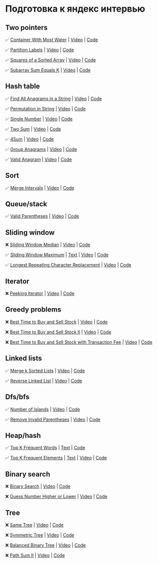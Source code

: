 # Подготовка к яндекс интервью

## Two pointers

✅  [Container With Most Water]( https://leetcode.com/problems/container-with-most-water/) | [Video](https://www.youtube.com/watch?v=UuiTKBwPgAo) | [Code](./two_pointers/container_with_most_water.py)

✅  [Partition Labels](https://leetcode.com/problems/partition-labels/) | [Video](https://www.youtube.com/watch?v=B7m8UmZE-vw) | [Code](./two_pointers/partition_labels.py)

✅  [Squares of a Sorted Array](https://leetcode.com/problems/squares-of-a-sorted-array/) | [Video](https://www.youtube.com/watch?v=FPCZsG_AkUg) | [Code](./two_pointers/squares_of_a_sorted_array.py)

✅  [Subarray Sum Equals K](https://leetcode.com/problems/subarray-sum-equals-k/) | [Video](https://www.youtube.com/watch?v=fFVZt-6sgyo) | [Code](./two_pointers/subarray_sum_equals_k.py)

## Hash table

✅  [Find All Anagrams in a String](https://leetcode.com/problems/find-all-anagrams-in-a-string/) | [Video](https://www.youtube.com/watch?v=G8xtZy0fDKg) | [Code](./hash_table/find_all_anagrams_in_a_string.py)

✅  [Permutation in String](https://leetcode.com/problems/permutation-in-string/) | [Video](https://www.youtube.com/watch?v=UbyhOgBN834) | [Code](./hash_table/permutation_in_string.py)

✅  [Single Number](https://leetcode.com/problems/single-number/) | [Video](https://www.youtube.com/watch?v=qMPX1AOa83k) | [Code](./hash_table/single_number.py)

✅  [Two Sum](https://leetcode.com/problems/two-sum/) | [Video](https://www.youtube.com/watch?v=KLlXCFG5TnA) | [Code](./hash_table/two_sum.py)

✅  [4Sum](https://leetcode.com/problems/4sum/) | [Video](https://www.youtube.com/watch?v=EYeR-_1NRlQ) | [Code](./hash_table/k_sum.py)

✅  [Group Anagrams](https://leetcode.com/problems/group-anagrams/) | [Video](https://www.youtube.com/watch?v=vzdNOK2oB2E) | [Code](./hash_table/group_anagrams.py)

✅  [Valid Anagram](https://leetcode.com/problems/valid-anagram/) | [Video](https://www.youtube.com/watch?v=9UtInBqnCgA) | [Code](./hash_table/valid_anagram.py)

## Sort

✅  [Merge Intervals](https://leetcode.com/problems/merge-intervals/) | [Video](https://www.youtube.com/watch?v=44H3cEC2fFM) | [Code](./sort/merge_intervals.py)

## Queue/stack

✅  [Valid Parentheses](https://leetcode.com/problems/valid-parentheses/) | [Video](https://www.youtube.com/watch?v=QhPdNS143Qg) | [Code](./queue_and_stack/valid_parentheses.py)

## Sliding window

❌  [Sliding Window Median](https://leetcode.com/problems/sliding-window-median/) | [Video](https://www.youtube.com/) | [Code](./sliding_window/sliding_window_median.py)

✅  [Sliding Window Maximum](https://leetcode.com/problems/sliding-window-maximum/) | [Text](https://algo.monster/problems/sliding_window_maximum) | [Video](https://www.youtube.com/watch?v=DfljaUwZsOk) | [Code](./sliding_window/sliding_window_maximum.py)

✅  [Longest Repeating Character Replacement](https://leetcode.com/problems/longest-repeating-character-replacement/) | [Video](https://www.youtube.com/watch?v=gqXU1UyA8pk) | [Code](./sliding_window/longest_repeating_character_replacement.py)

## Iterator

❌  [Peeking Iterator](https://leetcode.com/problems/peeking-iterator/) | [Video](https://www.youtube.com/) | [Code](./queue_and_stack)

## Greedy problems

❌  [Best Time to Buy and Sell Stock](https://leetcode.com/problems/best-time-to-buy-and-sell-stock/) | [Video](https://www.youtube.com/) | [Code](./queue_and_stack)

❌  [Best Time to Buy and Sell Stock II](https://leetcode.com/problems/best-time-to-buy-and-sell-stock-ii/) | [Video](https://www.youtube.com/) | [Code](./queue_and_stack)

❌  [Best Time to Buy and Sell Stock with Transaction Fee](https://leetcode.com/problems/best-time-to-buy-and-sell-stock-with-transaction-fee/) | [Video](https://www.youtube.com/) | [Code](./queue_and_stack)

## Linked lists

✅  [Merge k Sorted Lists](https://leetcode.com/problems/merge-k-sorted-lists/) | [Video](https://www.youtube.com/watch?v=q5a5OiGbT6Q) | [Code](./linked_lists/merge_k_sorted_lists.py)

✅  [Reverse Linked List](https://leetcode.com/problems/reverse-linked-list/) | [Video](https://www.youtube.com/watch?v=G0_I-ZF0S38) | [Code](./linked_lists/reverse_linked_list.py)

## Dfs/bfs

✅  [Number of Islands](https://leetcode.com/problems/number-of-islands/) | [Video](https://www.youtube.com/watch?v=pV2kpPD66nE) | [Code](./dfs_and_bfs/number_of_islands.py)

✅  [Remove Invalid Parentheses](https://leetcode.com/problems/remove-invalid-parentheses/) | [Video](https://www.youtube.com/watch?v=mgQ4O9iUEbg) | [Code](./dfs_and_bfs/remove_invalid_parentheses.py)

## Heap/hash

✅  [Top K Frequent Words](https://leetcode.com/problems/top-k-frequent-words/) | [Text](https://algo.monster/liteproblems/692) | [Code](./heap_and_hash/top_k_frequent_words.py)

✅  [Top K Frequent Elements](https://leetcode.com/problems/top-k-frequent-elements/) | [Text](https://algo.monster/liteproblems/347)  | [Video](https://www.youtube.com/watch?v=YPTqKIgVk-k) | [Code](./heap_and_hash/top_k_frequent_elements.py)

## Binary search

❌  [Binary Search](https://leetcode.com/problems/binary-search/) | [Video](https://www.youtube.com/) | [Code](./queue_and_stack)

❌  [Guess Number Higher or Lower](https://leetcode.com/problems/guess-number-higher-or-lower/) | [Video](https://www.youtube.com/) | [Code](./queue_and_stack)

## Tree

❌  [Same Tree](https://leetcode.com/problems/same-tree/) | [Video](https://www.youtube.com/) | [Code](./queue_and_stack)

❌  [Symmetric Tree](https://leetcode.com/problems/symmetric-tree/) | [Video](https://www.youtube.com/) | [Code](./queue_and_stack)

❌  [Balanced Binary Tree](https://leetcode.com/problems/balanced-binary-tree/) | [Video](https://www.youtube.com/) | [Code](./queue_and_stack)

❌  [Path Sum II](https://leetcode.com/problems/path-sum-ii/) | [Video](https://www.youtube.com/) | [Code](./queue_and_stack)